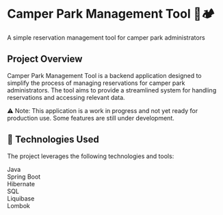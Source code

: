 
#  Camper Park Management Tool 🚐🏕️
A simple reservation management tool for camper park administrators


##  Project Overview

Camper Park Management Tool is a backend application designed to simplify the process of managing reservations for camper park administrators. The tool aims to provide a streamlined system for handling reservations and accessing relevant data.

⚠️ Note: This application is a work in progress and not yet ready for production use. Some features are still under development.
## 🚀 Technologies Used
The project leverages the following technologies and tools:

Java    
Spring Boot   
Hibernate   
SQL     
Liquibase    
Lombok  


